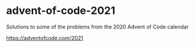 # advent-of-code-2021
Solutions to some of the problems from the 2020 Advent of Code calendar 

https://adventofcode.com/2021
